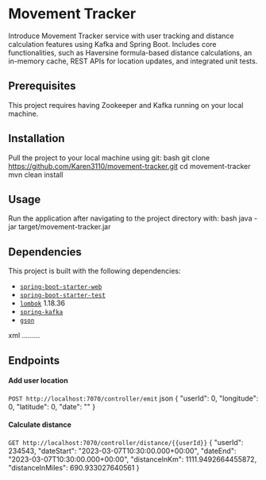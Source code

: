 # Movement Tracker
Introduce Movement Tracker service with user tracking and distance calculation features using Kafka and Spring Boot. Includes core functionalities, such as Haversine formula-based distance calculations, an in-memory cache, REST APIs for location updates, and integrated unit tests.
## Prerequisites
This project requires having Zookeeper and Kafka running on your local machine.

## Installation
Pull the project to your local machine using git:
bash git clone https://github.com/Karen3110/movement-tracker.git cd movement-tracker mvn clean install
## Usage
Run the application after navigating to the project directory with:
bash java -jar target/movement-tracker.jar
## Dependencies
This project is built with the following dependencies:

- [`spring-boot-starter-web`](https://spring.io/projects/spring-boot)
- [`spring-boot-starter-test`](https://spring.io/projects/spring-boot)
- [`lombok`](https://projectlombok.org/) 1.18.36
- [`spring-kafka`](https://spring.io/projects/spring-kafka)
- [`gson`](https://github.com/google/gson)

xml   .........  
## Endpoints

#### Add user location
`POST http://localhost:7070/controller/emit`
json { "userId": 0, "longitude": 0, "latitude": 0, "date": "" }

#### Calculate distance
`GET http://localhost:7070/controller/distance/{{userId}}`
{
"userId": 234543,
"dateStart": "2023-03-07T10:30:00.000+00:00",
"dateEnd": "2023-03-07T10:30:00.000+00:00",
"distanceInKm": 1111.9492664455872,
"distanceInMiles": 690.933027640561
}

